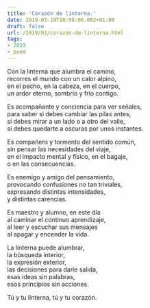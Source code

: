 ```yaml
---
title: 'Corazón de linterna.'
date: 2019-03-10T10:58:00.002+01:00
draft: false
url: /2019/03/corazon-de-linterna.html
tags: 
- 2019
- poem
---
```


Con la linterna que alumbra el camino,  
recorres el mundo con un calor alpino,  
en el pecho, en la cabeza, en el cuerpo,  
un ardor eterno, sombrío y frío contigo.  

Es acompañante y conciencia para ver señales,  
para saber si debes cambiar las pilas antes,  
si debes mirar a un lado o a otro del valle,  
si debes quedarte a oscuras por unos instantes.  

Es compañero y tormento del sentido común,  
sin pensar las necesidades del viaje,  
en el impacto mental y físico, en el bagaje,  
o en las consecuencias.  

Es enemigo y amigo del pensamiento,  
provocando confusiones no tan triviales,  
expresando distintas intensidades,  
y distintas carencias.  

Es maestro y alumno, en este día  
al caminar el continuo aprendizaje,  
al leer y escuchar sus mensajes  
al apagar y encender la vida.  

La linterna puede alumbrar,  
la búsqueda interior,  
la expresión exterior,  
las decisiones para darle salida,  
esas ideas sin palabras,  
esos principios sin acciones.  

Tú y tu linterna, tú y tu corazón.  